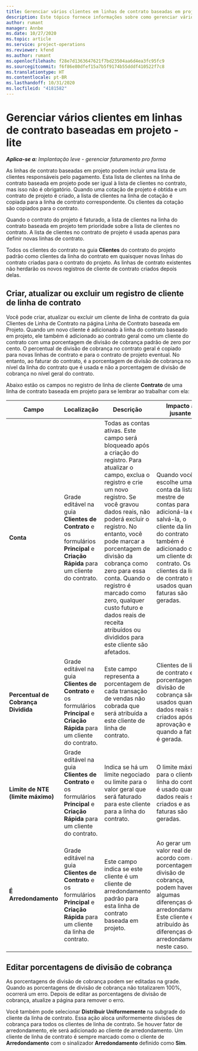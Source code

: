 ```yaml
---
title: Gerenciar vários clientes em linhas de contrato baseadas em projeto - lite
description: Este tópico fornece informações sobre como gerenciar vários cliente em linhas de contrato baseadas em projeto.
author: rumant
manager: Annbe
ms.date: 10/27/2020
ms.topic: article
ms.service: project-operations
ms.reviewer: kfend
ms.author: rumant
ms.openlocfilehash: f28e7d1363647621f7bd23504aa6d4ea3fc95fc9
ms.sourcegitcommit: f6f86e80dfef15a7b5f9174b55dddf410522f7c8
ms.translationtype: HT
ms.contentlocale: pt-BR
ms.lasthandoff: 10/31/2020
ms.locfileid: "4181582"
---
```

# <a name="manage-multiple-customers-on-project-based-contract-lines---lite"></a>Gerenciar vários clientes em linhas de contrato baseadas em projeto - lite

_**Aplica-se a:** Implantação leve - gerenciar faturamento pro forma_

As linhas de contrato baseadas em projeto podem incluir uma lista de clientes responsáveis pelo pagamento. Esta lista de clientes na linha de contrato baseada em projeto pode ser igual à lista de clientes no contrato, mas isso não é obrigatório. Quando uma cotação de projeto é obtida e um contrato de projeto é criado, a lista de clientes na linha de cotação é copiada para a linha de contrato correspondente. Os clientes da cotação são copiados para o contrato.

Quando o contrato do projeto é faturado, a lista de clientes na linha do contrato baseada em projeto tem prioridade sobre a lista de clientes no contrato. A lista de clientes no contrato de projeto é usada apenas para definir novas linhas de contrato.

Todos os clientes do contrato na guia **Clientes** do contrato do projeto padrão como clientes da linha do contrato em quaisquer novas linhas do contrato criadas para o contrato do projeto. As linhas de contrato existentes não herdarão os novos registros de cliente de contrato criados depois delas.

## <a name="create-update-or-delete-a-contract-line-customer-record"></a>Criar, atualizar ou excluir um registro de cliente de linha de contrato

Você pode criar, atualizar ou excluir um cliente de linha de contrato da guia Clientes de Linha de Contrato na página Linha de Contrato baseada em Projeto. Quando um novo cliente é adicionado à linha do contrato baseado em projeto, ele também é adicionado ao contrato geral como um cliente do contrato com uma porcentagem de divisão de cobrança padrão de zero por cento. O percentual de divisão de cobrança no contrato geral é copiado para novas linhas de contrato e para o contrato de projeto eventual. No entanto, ao faturar do contrato, é a porcentagem de divisão de cobrança no nível da linha do contrato que é usada e não a porcentagem de divisão de cobrança no nível geral do contrato.

Abaixo estão os campos no registro de linha de cliente **Contrato** de uma linha de contrato baseada em projeto para se lembrar ao trabalhar com ela:

| Campo | Localização | Descrição | Impacto a jusante |
| --- | --- | --- | --- |
| **Conta** | Grade editável na guia **Clientes de Contrato** e os formulários **Principal** e **Criação Rápida** para um cliente do contrato. | Todas as contas ativas. Este campo será bloqueado após a criação do registro. Para atualizar o campo, exclua o registro e crie um novo registro. Se você gravou dados reais, não poderá excluir o registro. No entanto, você pode marcar a porcentagem de divisão da cobrança como zero para essa conta. Quando o registro é marcado como zero, qualquer custo futuro e dados reais de receita atribuídos ou divididos para este cliente são afetados. | Quando você escolhe uma conta da lista mestre de contas para adicioná-la e salvá-la, o cliente da linha do contrato também é adicionado como um cliente do contrato. Os clientes da linha de contrato são usados quando faturas são geradas. |
| **Percentual de Cobrança Dividida** | Grade editável na guia **Clientes de Contrato** e os formulários **Principal** e **Criação Rápida** para um cliente do contrato. | Este campo representa a porcentagem de cada transação de vendas não cobrada que será atribuída a este cliente de linha de contrato. | Clientes de linha de contrato e porcentagens de divisão de cobrança são usados quando dados reais são criados após a aprovação e quando a fatura é gerada. |
| **Limite de NTE (limite máximo)** | Grade editável na guia **Clientes de Contrato** e os formulários **Principal** e **Criação Rápida** para um cliente do contrato. | Indica se há um limite negociado ou limite para o valor geral que será faturado para este cliente para a linha do contrato. | O limite máximo para o cliente da linha do contrato é usado quando dados reais são criados e as faturas são geradas. |
| **É Arredondamento** | Grade editável na guia **Clientes de Contrato** e os formulários **Principal** e **Criação Rápida** para um cliente da linha de contrato. | Este campo indica se este cliente é um cliente de arredondamento padrão para esta linha de contrato baseada em projeto. | Ao gerar um valor real de acordo com a porcentagem de divisão de cobrança, podem haver algumas diferenças de arredondamento. Este cliente é atribuído às diferenças de arredondamento neste caso. |

## <a name="edit-billing-split-percentages"></a>Editar porcentagens de divisão de cobrança

As porcentagens de divisão de cobrança podem ser editadas na grade. Quando as porcentagens de divisão de cobrança não totalizarem 100%, ocorrerá um erro. Depois de editar as porcentagens de divisão de cobrança, atualize a página para remover o erro.

Você também pode selecionar **Distribuir Uniformemente** na subgrade do cliente da linha de contrato. Essa ação aloca uniformemente divisões de cobrança para todos os clientes de linha de contrato. Se houver fator de arredondamento, ele será adicionado ao cliente de arredondamento. Um cliente de linha de contrato é sempre marcado como o cliente de **Arredondamento** com o sinalizador **Arredondamento** definido como **Sim**.
